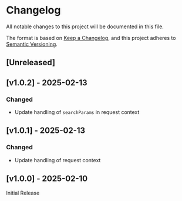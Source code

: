 <!-- markdownlint-disable -->
# Changelog
All notable changes to this project will be documented in this file.

The format is based on [Keep a Changelog](https://keepachangelog.com/en/1.0.0/),
and this project adheres to [Semantic Versioning](https://semver.org/spec/v2.0.0.html).

## [Unreleased]

## [v1.0.2] - 2025-02-13

### Changed
- Update handling of `searchParams` in request context

## [v1.0.1] - 2025-02-13

### Changed
- Update handling of request context

## [v1.0.0] - 2025-02-10

Initial Release
